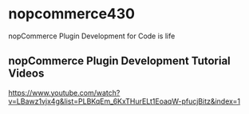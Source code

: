 # nopcommerce430
nopCommerce Plugin Development for Code is life


## nopCommerce Plugin Development Tutorial Videos
https://www.youtube.com/watch?v=LBawz1vjx4g&list=PLBKqEm_6KxTHurELt1EoaqW-pfucjBitz&index=1
